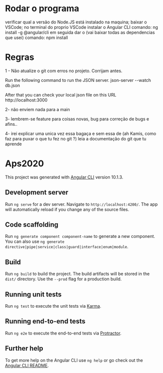 # Rodar o programa
 verificar qual a versão do Node.JS está instalado na maquina;
baixar o VSCode;
no terminal do proprio VSCode instalar o Angular CLI comando: ng install -g @angular/cli 
em seguida dar o (vai baixar todas as dependencias que usei) comando: npm install 

# Regras 
1 - Não atualize o git com erros no projeto. Corrijam antes.

Run the following command to run the JSON server.
json-server --watch db.json

After that you can check your local json file on this URL
http://localhost:3000

2- não enviem nada para a main

3- lembrem-se feature para coisas novas, bug para correção de bugs e afins..

4- irei explicar uma unica vez essa bagaça e sem essa de (ah Kamis, como faz para puxar o que tu fez no git ?) leia a documentação do git que tu aprende





# Aps2020

This project was generated with [Angular CLI](https://github.com/angular/angular-cli) version 10.1.3.

## Development server

Run `ng serve` for a dev server. Navigate to `http://localhost:4200/`. The app will automatically reload if you change any of the source files.

## Code scaffolding

Run `ng generate component component-name` to generate a new component. You can also use `ng generate directive|pipe|service|class|guard|interface|enum|module`.

## Build

Run `ng build` to build the project. The build artifacts will be stored in the `dist/` directory. Use the `--prod` flag for a production build.

## Running unit tests

Run `ng test` to execute the unit tests via [Karma](https://karma-runner.github.io).

## Running end-to-end tests

Run `ng e2e` to execute the end-to-end tests via [Protractor](http://www.protractortest.org/).

## Further help

To get more help on the Angular CLI use `ng help` or go check out the [Angular CLI README](https://github.com/angular/angular-cli/blob/master/README.md).
